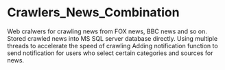 # Crawlers_News_Combination
Web cralwers for crawling news from FOX news, BBC news and so on.
Stored crawled news into MS SQL server database directly.
Using multiple threads to accelerate the speed of crawling
Adding notification function to send notification for users who select certain categories and sources for news. 
